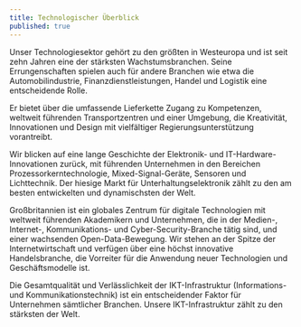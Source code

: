 ```yaml
---
title: Technologischer Überblick
published: true
---
```

Unser Technologiesektor gehört zu den größten in Westeuropa und ist seit zehn Jahren eine der stärksten Wachstumsbranchen. Seine Errungenschaften spielen auch für andere Branchen wie etwa die Automobilindustrie, Finanzdienstleistungen, Handel und Logistik eine entscheidende Rolle.
  
Er bietet über die umfassende Lieferkette Zugang zu Kompetenzen, weltweit führenden Transportzentren und einer Umgebung, die Kreativität, Innovationen und Design mit vielfältiger Regierungsunterstützung vorantreibt.

Wir blicken auf eine lange Geschichte der Elektronik- und IT-Hardware-Innovationen zurück, mit führenden Unternehmen in den Bereichen Prozessorkerntechnologie, Mixed-Signal-Geräte, Sensoren und Lichttechnik. Der hiesige Markt für Unterhaltungselektronik zählt zu den am besten entwickelten und dynamischsten der Welt.

Großbritannien ist ein globales Zentrum für digitale Technologien mit weltweit führenden Akademikern und Unternehmen, die in der Medien-, Internet-, Kommunikations- und Cyber-Security-Branche tätig sind, und einer wachsenden Open-Data-Bewegung. Wir stehen an der Spitze der Internetwirtschaft und verfügen über eine höchst innovative Handelsbranche, die Vorreiter für die Anwendung neuer Technologien und Geschäftsmodelle ist.
  
Die Gesamtqualität und Verlässlichkeit der IKT-Infrastruktur (Informations- und Kommunikationstechnik) ist ein entscheidender Faktor für Unternehmen sämtlicher Branchen. Unsere IKT-Infrastruktur zählt zu den stärksten der Welt.
